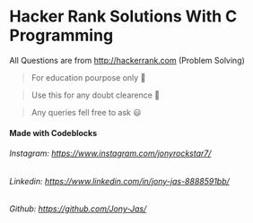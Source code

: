 # Hacker Rank Solutions With C Programming

All Questions are from http://hackerrank.com (Problem Solving)

>For education pourpose only :notebook_with_decorative_cover:

>Use this for any doubt clearence :open_book:

>Any queries fell free to ask :smiley:

#### Made with Codeblocks 

###### Instagram: https://www.instagram.com/jonyrockstar7/
###### Linkedin: https://www.linkedin.com/in/jony-jas-8888591bb/
###### Github: https://github.com/Jony-Jas/
